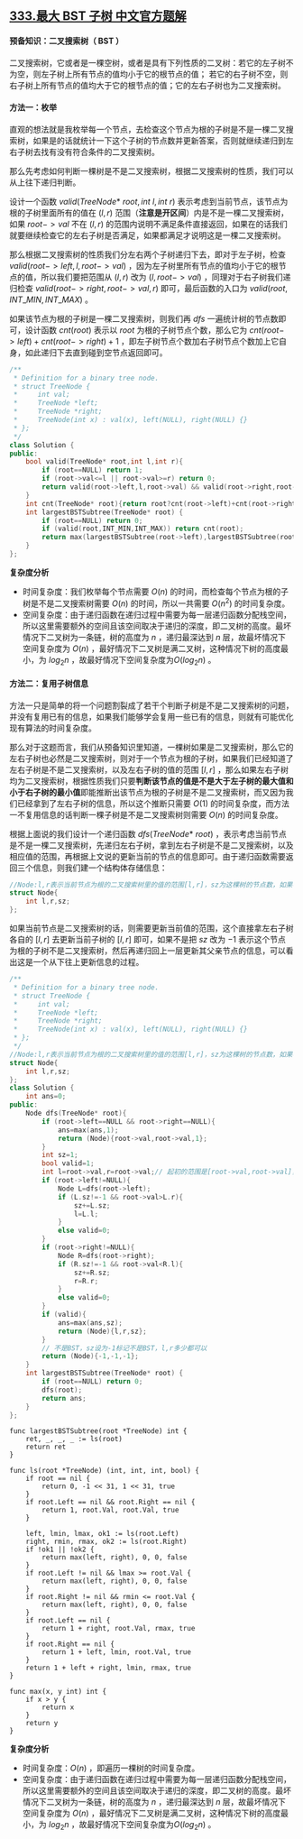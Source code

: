 ## [333.最大 BST 子树 中文官方题解](https://leetcode.cn/problems/largest-bst-subtree/solutions/100000/zui-da-bst-zi-shu-by-leetcode-solution)

#### 预备知识：二叉搜索树（ BST ）

二叉搜索树，它或者是一棵空树，或者是具有下列性质的二叉树：若它的左子树不为空，则左子树上所有节点的值均小于它的根节点的值； 若它的右子树不空，则右子树上所有节点的值均大于它的根节点的值；它的左右子树也为二叉搜索树。

#### 方法一：枚举

直观的想法就是我枚举每一个节点，去检查这个节点为根的子树是不是一棵二叉搜索树，如果是的话就统计一下这个子树的节点数并更新答案，否则就继续递归到左右子树去找有没有符合条件的二叉搜索树。

那么先考虑如何判断一棵树是不是二叉搜索树，根据二叉搜索树的性质，我们可以从上往下递归判断。

设计一个函数 $valid(TreeNode*\ root,int\ l,int\ r)$ 表示考虑到当前节点，该节点为根的子树里面所有的值在 $(l,r)$ 范围（**注意是开区间**）内是不是一棵二叉搜索树， 如果 $root->val$ 不在 $(l,r)$ 的范围内说明不满足条件直接返回，如果在的话我们就要继续检查它的左右子树是否满足，如果都满足才说明这是一棵二叉搜索树。

那么根据二叉搜索树的性质我们分左右两个子树递归下去，即对于左子树，检查 $valid(root->left,l,root->val)$ ，因为左子树里所有节点的值均小于它的根节点的值，所以我们要把范围从 $(l,r)$ 改为 $(l,root->val)$ ，同理对于右子树我们递归检查 $valid(root->right,root->val,r)$ 即可，最后函数的入口为 $valid(root,INT\_MIN,INT\_MAX)$ 。

如果该节点为根的子树是一棵二叉搜索树，则我们再 $dfs$ 一遍统计树的节点数即可，设计函数 $cnt(root)$ 表示以 $root$ 为根的子树节点个数，那么它为 $cnt(root->left)+cnt(root->right)+1$ ，即左子树节点个数加右子树节点个数加上它自身，如此递归下去直到碰到空节点返回即可。

```C++ []
/**
 * Definition for a binary tree node.
 * struct TreeNode {
 *     int val;
 *     TreeNode *left;
 *     TreeNode *right;
 *     TreeNode(int x) : val(x), left(NULL), right(NULL) {}
 * };
 */
class Solution {
public:
    bool valid(TreeNode* root,int l,int r){
        if (root==NULL) return 1;
        if (root->val<=l || root->val>=r) return 0;
        return valid(root->left,l,root->val) && valid(root->right,root->val,r);
    }
    int cnt(TreeNode* root){return root?cnt(root->left)+cnt(root->right)+1:0;}
    int largestBSTSubtree(TreeNode* root) {
        if (root==NULL) return 0;
        if (valid(root,INT_MIN,INT_MAX)) return cnt(root);
        return max(largestBSTSubtree(root->left),largestBSTSubtree(root->right));
    }
};
```

**复杂度分析**

- 时间复杂度：我们枚举每个节点需要 $O(n)$ 的时间，而检查每个节点为根的子树是不是二叉搜索树需要 $O(n)$ 的时间，所以一共需要 $O(n^2)$ 的时间复杂度。
- 空间复杂度：由于递归函数在递归过程中需要为每一层递归函数分配栈空间，所以这里需要额外的空间且该空间取决于递归的深度，即二叉树的高度。最坏情况下二叉树为一条链，树的高度为 $n$ ，递归最深达到 $n$ 层，故最坏情况下空间复杂度为 $O(n)$ ，最好情况下二叉树是满二叉树，这种情况下树的高度最小，为 $log_2{n}$ ，故最好情况下空间复杂度为$O(log_2{n})$ 。

#### 方法二：复用子树信息

方法一只是简单的将一个问题割裂成了若干个判断子树是不是二叉搜索树的问题，并没有复用已有的信息，如果我们能够学会复用一些已有的信息，则就有可能优化现有算法的时间复杂度。

那么对于这题而言，我们从预备知识里知道，一棵树如果是二叉搜索树，那么它的左右子树也必然是二叉搜索树，则对于一个节点为根的子树，如果我们已经知道了左右子树是不是二叉搜索树，以及左右子树的值的范围 $[l,r]$ ，那么如果左右子树均为二叉搜索树，根据性质我们只要**判断该节点的值是不是大于左子树的最大值和小于右子树的最小值**即能推断出该节点为根的子树是不是二叉搜索树，而又因为我们已经拿到了左右子树的信息，所以这个推断只需要 $O(1)$ 的时间复杂度，而方法一不复用信息的话判断一棵子树是不是二叉搜索树则需要 $O(n)$ 的时间复杂度。

根据上面说的我们设计一个递归函数 $dfs(TreeNode*\ root)$ ，表示考虑当前节点是不是一棵二叉搜索树，先递归左右子树，拿到左右子树是不是二叉搜索树，以及相应值的范围，再根据上文说的更新当前的节点的信息即可。由于递归函数需要返回三个信息，则我们建一个结构体存储信息：

```C++ []
//Node:l,r表示当前节点为根的二叉搜索树里的值的范围[l,r]，sz为这棵树的节点数，如果不是BST,则sz=-1，还未递归前l=r=root->val
struct Node{
    int l,r,sz;
};
```

如果当前节点是二叉搜索树的话，则需要更新当前值的范围，这个直接拿左右子树各自的 $[l,r]$ 去更新当前子树的 $[l,r]$ 即可，如果不是把 $sz$ 改为 $-1$ 表示这个节点为根的子树不是二叉搜索树，然后再递归回上一层更新其父亲节点的信息，可以看出这是一个从下往上更新信息的过程。

```C++ []
/**
 * Definition for a binary tree node.
 * struct TreeNode {
 *     int val;
 *     TreeNode *left;
 *     TreeNode *right;
 *     TreeNode(int x) : val(x), left(NULL), right(NULL) {}
 * };
 */
//Node:l,r表示当前节点为根的二叉搜索树里的值的范围[l,r]，sz为这棵树的节点数，如果不是BST,则sz=-1
struct Node{
    int l,r,sz;
};
class Solution {
    int ans=0;
public:
    Node dfs(TreeNode* root){
        if (root->left==NULL && root->right==NULL){
            ans=max(ans,1);
            return (Node){root->val,root->val,1};
        }
        int sz=1;
        bool valid=1;
        int l=root->val,r=root->val;// 起初的范围是[root->val,root->val]，再根据左右子树更新范围
        if (root->left!=NULL){
            Node L=dfs(root->left);
            if (L.sz!=-1 && root->val>L.r){
                sz+=L.sz;
                l=L.l;
            }
            else valid=0;
        }
        if (root->right!=NULL){
            Node R=dfs(root->right);
            if (R.sz!=-1 && root->val<R.l){
                sz+=R.sz;
                r=R.r;
            }
            else valid=0;
        }
        if (valid){
            ans=max(ans,sz);
            return (Node){l,r,sz};
        }
        // 不是BST，sz设为-1标记不是BST，l,r多少都可以
        return (Node){-1,-1,-1};
    }
    int largestBSTSubtree(TreeNode* root) {
        if (root==NULL) return 0;
        dfs(root);
        return ans;
    }
};
```
```golang []
func largestBSTSubtree(root *TreeNode) int {
    ret, _, _, _ := ls(root)
    return ret
}

func ls(root *TreeNode) (int, int, int, bool) {
    if root == nil {
        return 0, -1 << 31, 1 << 31, true
    }
    if root.Left == nil && root.Right == nil {
        return 1, root.Val, root.Val, true
    }
   
    left, lmin, lmax, ok1 := ls(root.Left)
    right, rmin, rmax, ok2 := ls(root.Right)
    if !ok1 || !ok2 {
        return max(left, right), 0, 0, false
    }
    if root.Left != nil && lmax >= root.Val {
        return max(left, right), 0, 0, false
    }
    if root.Right != nil && rmin <= root.Val {
        return max(left, right), 0, 0, false
    }
    if root.Left == nil {
        return 1 + right, root.Val, rmax, true
    }
    if root.Right == nil {
        return 1 + left, lmin, root.Val, true
    }
    return 1 + left + right, lmin, rmax, true
}

func max(x, y int) int {
    if x > y {
        return x
    }
    return y
}

```

**复杂度分析**

- 时间复杂度：$O(n)$ ，即遍历一棵树的时间复杂度。
- 空间复杂度：由于递归函数在递归过程中需要为每一层递归函数分配栈空间，所以这里需要额外的空间且该空间取决于递归的深度，即二叉树的高度。最坏情况下二叉树为一条链，树的高度为 $n$ ，递归最深达到 $n$ 层，故最坏情况下空间复杂度为 $O(n)$ ，最好情况下二叉树是满二叉树，这种情况下树的高度最小，为 $log_2{n}$ ，故最好情况下空间复杂度为$O(log_2{n})$ 。
